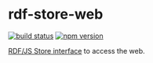 # rdf-store-web

[![build status](https://img.shields.io/github/actions/workflow/status/rdf-ext/rdf-store-web/test.yaml?branch=master)](https://github.com/rdf-ext/rdf-store-web/actions/workflows/test.yaml)
[![npm version](https://img.shields.io/npm/v/rdf-store-web.svg)](https://www.npmjs.com/package/rdf-store-web)

[RDF/JS Store interface](http://rdf.js.org/stream-spec/#store-interface) to access the web.
